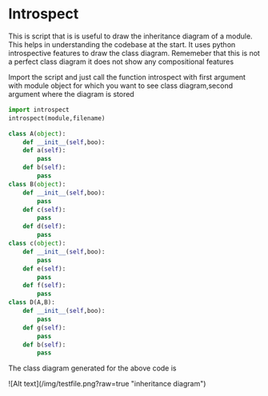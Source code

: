 <h1>Introspect</h1>
<p> This is script that is is useful to draw the inheritance diagram of a module. This helps in understanding the codebase at the start.
It uses python introspective features to draw the class diagram. Rememeber that this is not a perfect class diagram it does not 
show any compositional features</p>

Import the script and just call the function introspect with first argument with module object for which you want to see class
diagram,second argument where the diagram is stored
```python
import introspect
introspect(module,filename)
```
``` python
class A(object):
    def __init__(self,boo):
    def a(self):
        pass
    def b(self):
        pass
class B(object):
    def __init__(self,boo):
        pass
    def c(self):
        pass
    def d(self):
        pass
class c(object):
    def __init__(self,boo):
        pass
    def e(self):
        pass
    def f(self):
        pass
class D(A,B):
    def __init__(self,boo):
        pass
    def g(self):
        pass
    def b(self):
        pass
```
<p>
The class diagram generated for the above code is </p>
![Alt text](/img/testfile.png?raw=true "inheritance diagram")





